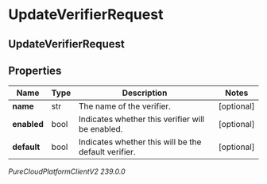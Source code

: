 # UpdateVerifierRequest

## UpdateVerifierRequest

## Properties

|Name | Type | Description | Notes|
|------------ | ------------- | ------------- | -------------|
| **name** | str | The name of the verifier. | [optional] |
| **enabled** | bool | Indicates whether this verifier will be enabled. | [optional] |
| **default** | bool | Indicates whether this will be the default verifier. | [optional] |



_PureCloudPlatformClientV2 239.0.0_
